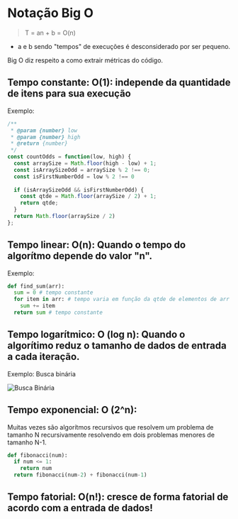 # Notação Big O

> T = an + b = O(n)
  * a e b sendo "tempos" de execuções é desconsiderado por ser pequeno.

Big O diz respeito a como extrair métricas do código.

## Tempo constante: O(1): independe da quantidade de itens para sua execução

Exemplo:

```js
/**
 * @param {number} low
 * @param {number} high
 * @return {number}
 */
const countOdds = function(low, high) {
  const arraySize = Math.floor(high - low) + 1;
  const isArraySizeOdd = arraySize % 2 !== 0;
  const isFirstNumberOdd = low % 2 !== 0 
  
  if (isArraySizeOdd && isFirstNumberOdd) {
    const qtde = Math.floor(arraySize / 2) + 1;
    return qtde;
  }
  return Math.floor(arraySize / 2)
};
```

## Tempo linear: O(n): Quando o tempo do algorítmo depende do valor "n".

Exemplo: 

```py
def find_sum(arr):
  sum = 0 # tempo constante
  for item in arr: # tempo varia em função da qtde de elementos de arr
    sum += item
  return sum # tempo constante
```
## Tempo logarítmico: O (log n): Quando o algorítimo reduz o tamanho de dados de entrada a cada iteração.

Exemplo: Busca binária

![Busca Binária](https://encrypted-tbn0.gstatic.com/images?q=tbn:ANd9GcQoNCeVY_sUboCudFjLnaWR-DR4iIF5vXzZYA&usqp=CAU)

## Tempo exponencial: O (2^n): 
Muitas vezes são algorítmos recursivos que resolvem um problema de tamanho N recursivamente resolvendo em dois problemas menores de tamanho N-1.

```py
def fibonacci(num):
  if num <= 1:
    return num
  return fibonacci(num-2) + fibonacci(num-1)
```

## Tempo fatorial: O(n!): cresce de forma fatorial de acordo com a entrada de dados!